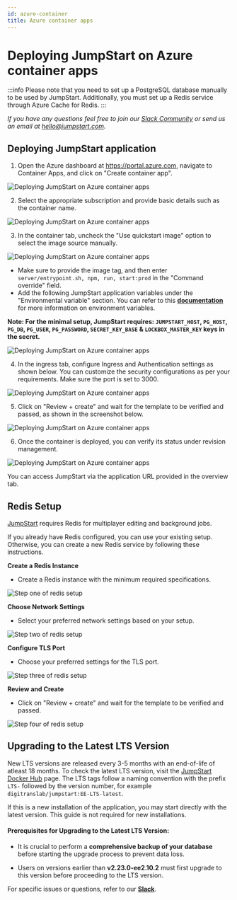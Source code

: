 ```yaml
---
id: azure-container
title: Azure container apps
---
```


# Deploying JumpStart on Azure container apps

:::info
Please note that you need to set up a PostgreSQL database manually to be used by JumpStart. Additionally, you must set up a Redis service through Azure Cache for Redis.
:::

*If you have any questions feel free to join our [Slack Community](https://jumpstart.com/slack) or send us an email at hello@jumpstart.com.*

## Deploying JumpStart application

1. Open the Azure dashboard at https://portal.azure.com, navigate to Container Apps, and click on "Create container app".
 <div style={{textAlign: 'center'}}>

 <img className="screenshot-full" src="/img/setup/azure-container/step1.png" alt="Deploying JumpStart on Azure container apps" />

 </div>

2. Select the appropriate subscription and provide basic details such as the container name.
 <div style={{textAlign: 'center'}}>

 <img className="screenshot-full" src="/img/setup/azure-container/step2.png" alt="Deploying JumpStart on Azure container apps" />

 </div>

3. In the container tab, uncheck the "Use quickstart image" option to select the image source manually.
 <div style={{textAlign: 'center'}}>
 
 <img className="screenshot-full" src="/img/setup/azure-container/step3-v2.png" alt="Deploying JumpStart on Azure container apps" />
 
 </div>
 
  - Make sure to provide the image tag, and then enter `server/entrypoint.sh, npm, run, start:prod` in the "Command override" field.
  - Add the following JumpStart application variables under the "Environmental variable" section. You can refer to this [**documentation**](/docs/setup/env-vars) for more information on environment variables.

  **Note: For the minimal setup, JumpStart requires: `JUMPSTART_HOST`, `PG_HOST`, `PG_DB`, `PG_USER`, `PG_PASSWORD`, `SECRET_KEY_BASE` & `LOCKBOX_MASTER_KEY` keys in the secret.**
  
   <div style={{textAlign: 'center'}}>
 
   <img className="screenshot-full" src="/img/setup/azure-container/step4-v2.png" alt="Deploying JumpStart on Azure container apps" />

   </div>

4. In the ingress tab, configure Ingress and Authentication settings as shown below. You can customize the security configurations as per your requirements. Make sure the port is set to 3000.
 <div style={{textAlign: 'center'}}>
 
 <img className="screenshot-full" src="/img/setup/azure-container/step4.png" alt="Deploying JumpStart on Azure container apps" />

 </div>

5. Click on "Review + create" and wait for the template to be verified and passed, as shown in the screenshot below.
 <div style={{textAlign: 'center'}}>

 <img className="screenshot-full" src="/img/setup/azure-container/step5a-v2.png" alt="Deploying JumpStart on Azure container apps" />

 </div>


6. Once the container is deployed, you can verify its status under revision management.
 <div style={{textAlign: 'center'}}>

 <img className="screenshot-full" src="/img/setup/azure-container/step6.png" alt="Deploying JumpStart on Azure container apps" />

 </div>

You can access JumpStart via the application URL provided in the overview tab.

## Redis Setup

[JumpStart](https://hub.docker.com/repository/docker/digitranslab/jumpstart/general) requires Redis for multiplayer editing and background jobs.

If you already have Redis configured, you can use your existing setup. Otherwise, you can create a new Redis service by following these instructions.

**Create a Redis Instance**

- Create a Redis instance with the minimum required specifications.

<div style={{textAlign: 'center'}}>
 <img className="screenshot-full" src="/img/setup/azure-container/redis-setup/1.png" alt="Step one of redis setup" />
</div>
 
 **Choose Network Settings**

- Select your preferred network settings based on your setup. 

<div style={{textAlign: 'center'}}>
 <img className="screenshot-full" src="/img/setup/azure-container/redis-setup/2.png" alt="Step two of redis setup" />
</div>

**Configure TLS Port**

- Choose your preferred settings for the TLS port.

<div style={{textAlign: 'center'}}>
 <img className="screenshot-full" src="/img/setup/azure-container/redis-setup/3.png" alt="Step three of redis setup" />
</div>

**Review and Create**

- Click on "Review + create" and wait for the template to be verified and passed.

<div style={{textAlign: 'center'}}>
 <img className="screenshot-full" src="/img/setup/azure-container/redis-setup/4.png" alt="Step four of redis setup" />
</div>

## Upgrading to the Latest LTS Version

New LTS versions are released every 3-5 months with an end-of-life of atleast 18 months. To check the latest LTS version, visit the [JumpStart Docker Hub](https://hub.docker.com/r/digitranslab/jumpstart/tags) page. The LTS tags follow a naming convention with the prefix `LTS-` followed by the version number, for example `digitranslab/jumpstart:EE-LTS-latest`.

If this is a new installation of the application, you may start directly with the latest version. This guide is not required for new installations.

#### Prerequisites for Upgrading to the Latest LTS Version:

- It is crucial to perform a **comprehensive backup of your database** before starting the upgrade process to prevent data loss.

- Users on versions earlier than **v2.23.0-ee2.10.2** must first upgrade to this version before proceeding to the LTS version.

For specific issues or questions, refer to our **[Slack](https://jumpstart.slack.com/join/shared_invite/zt-25438diev-mJ6LIZpJevG0LXCEcL0NhQ#)**.

